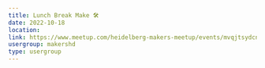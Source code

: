 ```yaml
---
title: Lunch Break Make 🛠️
date: 2022-10-18
location: 
link: https://www.meetup.com/heidelberg-makers-meetup/events/mvqjtsydcnbxb/
usergroup: makershd
type: usergroup
---
```

